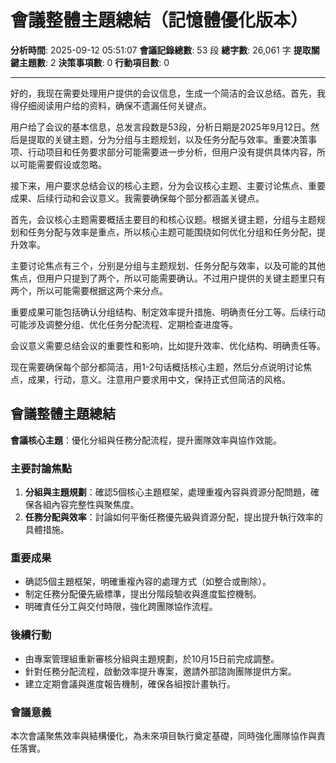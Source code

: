# 會議整體主題總結（記憶體優化版本）

**分析時間**: 2025-09-12 05:51:07
**會議記錄總數**: 53 段
**總字數**: 26,061 字
**提取關鍵主題數**: 2
**決策事項數**: 0
**行動項目數**: 0

---

<think>
好的，我现在需要处理用户提供的会议信息，生成一个简洁的会议总结。首先，我得仔细阅读用户给的资料，确保不遗漏任何关键点。

用户给了会议的基本信息，总发言段数是53段，分析日期是2025年9月12日。然后是提取的关键主题，分为分组与主题规划，以及任务分配与效率。重要决策事项、行动项目和任务要求部分可能需要进一步分析，但用户没有提供具体内容，所以可能需要假设或忽略。

接下来，用户要求总结会议的核心主题，分为会议核心主题、主要讨论焦点、重要成果、后续行动和会议意义。我需要确保每个部分都涵盖关键点。

首先，会议核心主题需要概括主要目的和核心议题。根据关键主题，分组与主题规划和任务分配与效率是重点，所以核心主题可能围绕如何优化分组和任务分配，提升效率。

主要讨论焦点有三个，分别是分组与主题规划、任务分配与效率，以及可能的其他焦点，但用户只提到了两个，所以可能需要确认。不过用户提供的关键主题里只有两个，所以可能需要根据这两个来分点。

重要成果可能包括确认分组结构、制定效率提升措施、明确责任分工等。后续行动可能涉及调整分组、优化任务分配流程、定期检查进度等。

会议意义需要总结会议的重要性和影响，比如提升效率、优化结构、明确责任等。

现在需要确保每个部分都简洁，用1-2句话概括核心主题，然后分点说明讨论焦点，成果，行动，意义。注意用户要求用中文，保持正式但简洁的风格。
</think>

## 會議整體主題總結  
**會議核心主題**：優化分組與任務分配流程，提升團隊效率與協作效能。  

### 主要討論焦點  
1. **分組與主題規劃**：確認5個核心主題框架，處理重複內容與資源分配問題，確保各組內容完整性與聚焦度。  
2. **任務分配與效率**：討論如何平衡任務優先級與資源分配，提出提升執行效率的具體措施。  

### 重要成果  
- 确認5個主題框架，明確重複內容的處理方式（如整合或刪除）。  
- 制定任務分配優先級標準，提出分階段驗收與進度監控機制。  
- 明確責任分工與交付時限，強化跨團隊協作流程。  

### 後續行動  
- 由專案管理組重新審核分組與主題規劃，於10月15日前完成調整。  
- 針對任務分配流程，啟動效率提升專案，邀請外部諮詢團隊提供方案。  
- 建立定期會議與進度報告機制，確保各組按計畫執行。  

### 會議意義  
本次會議聚焦效率與結構優化，為未來項目執行奠定基礎，同時強化團隊協作與責任落實。
